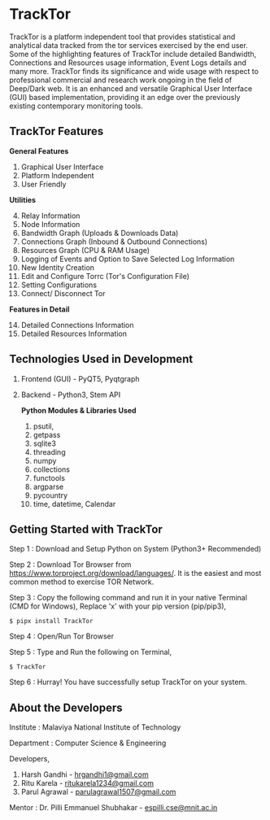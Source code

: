# TrackTor

TrackTor is a platform independent tool that provides statistical and analytical data tracked from the tor services exercised by the end user. Some of the highlighting features of TrackTor include detailed Bandwidth, Connections and Resources usage information, Event Logs details and many more. TrackTor finds its significance and wide usage with respect to professional commercial and research work ongoing in the field of Deep/Dark web. It is an enhanced and versatile Graphical User Interface (GUI) based implementation, providing it an edge over the previously existing contemporary monitoring tools.

## TrackTor Features

**General Features**

  1. Graphical User Interface
  2. Platform Independent
  3. User Friendly

**Utilities**

  4. Relay Information
  5. Node Information
  6. Bandwidth Graph (Uploads & Downloads Data)
  7. Connections Graph (Inbound & Outbound Connections)
  8. Resources Graph (CPU & RAM Usage)
  9. Logging of Events and Option to Save Selected Log Information
  10. New Identity Creation
  11. Edit and Configure Torrc (Tor's Configuration File)
  12. Setting Configurations
  13. Connect/ Disconnect Tor

**Features in Detail**

  14. Detailed Connections Information
  15. Detailed Resources Information

## Technologies Used in Development

1. Frontend (GUI) - PyQT5, Pyqtgraph

2. Backend - Python3, Stem API

   **Python Modules & Libraries Used**

      1.  psutil,
      2.  getpass
      3.  sqlite3
      4.  threading
      5.  numpy
      6.  collections
      7.  functools
      8.  argparse
      9.  pycountry
      10. time, datetime, Calendar

## Getting Started with TrackTor

  Step 1 : Download and Setup Python on System (Python3+ Recommended)

  Step 2 : Download Tor Browser from https://www.torproject.org/download/languages/. It is the easiest and most common method to exercise TOR Network.

  Step 3 : Copy the following command and run it in your native Terminal (CMD for Windows), Replace 'x' with your pip version (pip/pip3),

  ```
  $ pipx install TrackTor
  ```

  Step 4 : Open/Run Tor Browser

  Step 5 : Type and Run the following on Terminal,

  ```
  $ TrackTor
  ```

  Step 6 : Hurray! You have successfully setup TrackTor on your system.

## About the Developers

Institute : Malaviya National Institute of Technology

Department : Computer Science & Engineering

Developers,

  1. Harsh Gandhi   - hrgandhi1@gmail.com
  2. Ritu Karela    - ritukarela1234@gmail.com
  3. Parul Agrawal  - parulagrawal1507@gmail.com

Mentor : Dr. Pilli Emmanuel Shubhakar - espilli.cse@mnit.ac.in
